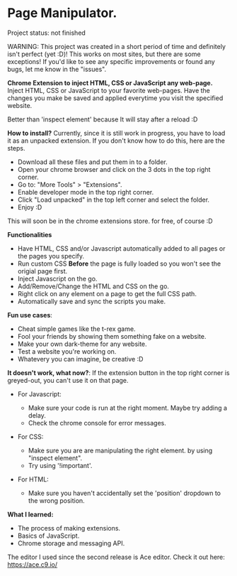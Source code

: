 # Page Manipulator.

Project status: not finished

WARNING: This project was created in a short period of time and definitely isn't perfect (yet :D)!
This works on most sites, but there are some exceptions!
If you'd like to see any specific improvements or found any bugs, let me know in the "issues".

**Chrome Extension to inject HTML, CSS or JavaScript any web-page.**
Inject HTML, CSS or JavaScript to your favorite web-pages.
Have the changes you make be saved and applied everytime you visit the specified website.

Better than 'inspect element' because It will stay after a reload :D


**How to install?**
Currently, since it is still work in progress, you have to load it as an unpacked extension.
If you don't know how to do this, here are the steps.
- Download all these files and put them in to a folder.
- Open your chrome browser and click on the 3 dots in the top right corner.
- Go to: "More Tools" > "Extensions".
- Enable developer mode in the top right corner.
- Click "Load unpacked" in the top left corner and select the folder.
- Enjoy :D

This will soon be in the chrome extensions store.
for free, of course :D

**Functionalities**
- Have HTML, CSS and/or Javascript automatically added to all pages or the pages you specify.
- Run custom CSS **Before** the page is fully loaded so you won't see the origial page first.
- Inject Javascript on the go.
- Add/Remove/Change the HTML and CSS on the go.
- Right click on any element on a page to get the full CSS path.
- Automatically save and sync the scripts you make.

**Fun use cases**:
- Cheat simple games like the t-rex game.
- Fool your friends by showing them something fake on a website.
- Make your own dark-theme for any website.
- Test a website you're working on.
- Whatevery you can imagine, be creative :D

**It doesn't work, what now?**:
If the extension button in the top right corner is greyed-out, you can't use it on that page.
- For Javascript:
    - Make sure your code is run at the right moment. Maybe try adding a delay.
    - Check the chrome console for error messages. 

- For CSS:
    - Make sure you are are manipulating the right element. by using "inspect element".
    - Try using '!important'.
- For HTML:
    - Make sure you haven't accidentally set the 'position' dropdown to the wrong position.

**What I learned:**
- The process of making extensions.
- Basics of JavaScript.
- Chrome storage and messaging API.


The editor I used since the second release is Ace editor.
Check it out here: https://ace.c9.io/


